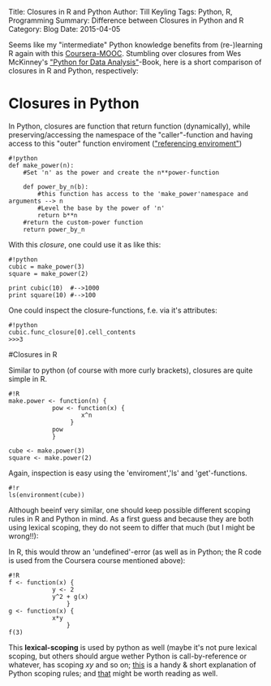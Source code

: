 Title: Closures in R and Python
Author: Till Keyling
Tags: Python, R, Programming
Summary: Difference between Closures in Python and R
Category: Blog
Date: 2015-04-05

Seems like my "intermediate" Python knowledge benefits from (re-)learning R again with this [Coursera-MOOC](https://www.coursera.org/course/compdata). Stumbling over closures from Wes McKinney's ["Python for Data Analysis"](http://shop.oreilly.com/product/0636920023784.do)-Book, here is a short comparison of closures in R and Python, respectively:

# Closures in Python

In Python, closures are function that return function (dynamically), while preserving/accessing the namespace of the "caller"-function and having access to this "outer" function enviroment (["referencing enviroment"](http://en.wikipedia.org/wiki/Closure_(computer_science)))

    #!python
    def make_power(n):
        #Set 'n' as the power and create the n**power-function

        def power_by_n(b):
            #this function has access to the 'make_power'namespace and arguments --> n
            #Level the base by the power of 'n'
            return b**n
        #return the custom-power function
        return power_by_n

With this *closure*, one could use it as like this:

    #!python
    cubic = make_power(3)
    square = make_power(2)

    print cubic(10)  #-->1000
    print square(10) #-->100

One could inspect the closure-functions, f.e. via it's attributes:

    #!python
    cubic.func_closure[0].cell_contents
    >>>3

#Closures in R

Similar to python (of course with more curly brackets), closures are quite simple in R.

    #!R
    make.power <- function(n) {
                pow <- function(x) {
                        x^n
                     }
                pow
                }

    cube <- make.power(3)
    square <- make.power(2)

Again, inspection is easy using the 'enviroment','ls' and 'get'-functions.

    #!r
    ls(environment(cube))

Although beeinf very similar, one should keep possible different scoping rules in R and Python in mind. As a first guess and because they are both using lexical scoping, they do not seem to differ that much (but I might be wrong!!):

In R, this would throw an 'undefined'-error (as well as in Python; the R code is used from the Coursera course mentioned above):

    #!R
    f <- function(x) {
                y <- 2
                y^2 + g(x)
                    }
    g <- function(x) {
                x*y
                    }
    f(3)

This __lexical-scoping__ is used by python as well (maybe it's not pure lexical scoping, but others should argue wether Python is call-by-reference or whatever, has scoping *xy* and so on; [this](https://www.inkling.com/read/learning-python-mark-lutz-4th/chapter-17/python-scope-basics) is a handy & short explanation of Python scoping rules; and [that](http://adv-r.had.co.nz/) might be worth reading as well.
